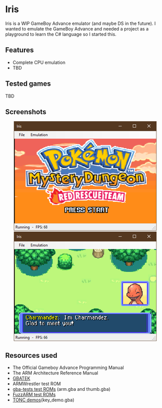# Iris

Iris is a WIP GameBoy Advance emulator (and maybe DS in the future). I wanted to emulate the GameBoy Advance and needed a project as a playground to learn the C# language so I started this.

## Features

- Complete CPU emulation
- TBD

## Tested games

TBD

## Screenshots
<p align="center">
  <img src="Screenshots/Capture.PNG"/>
  <img src="Screenshots/Capture-2.PNG"/>
</p>

## Resources used

- The Official Gameboy Advance Programming Manual
- The ARM Architecture Reference Manual
- [GBATEK](https://problemkaputt.de/gbatek.htm)
- ARMWrestler test ROM
- [gba-tests test ROMs](https://github.com/jsmolka/gba-tests) (arm.gba and thumb.gba)
- [FuzzARM test ROMs](https://github.com/DenSinH/FuzzARM)
- [TONC demos](https://www.coranac.com/tonc/text/toc.htm)(key_demo.gba)

